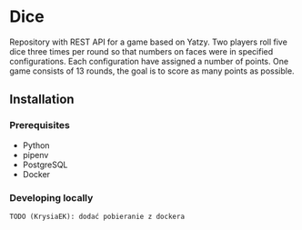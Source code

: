 # Dice

Repository with REST API for a game based on Yatzy. Two players roll five dice three times per round so that numbers on faces were in 
specified configurations. Each configuration have assigned a number of points. One game consists of 13 rounds, the 
goal is to score as many points as possible.

## Installation

### Prerequisites

- Python
- pipenv
- PostgreSQL
- Docker

### Developing locally

```TODO (KrysiaEK): dodać pobieranie z dockera```
